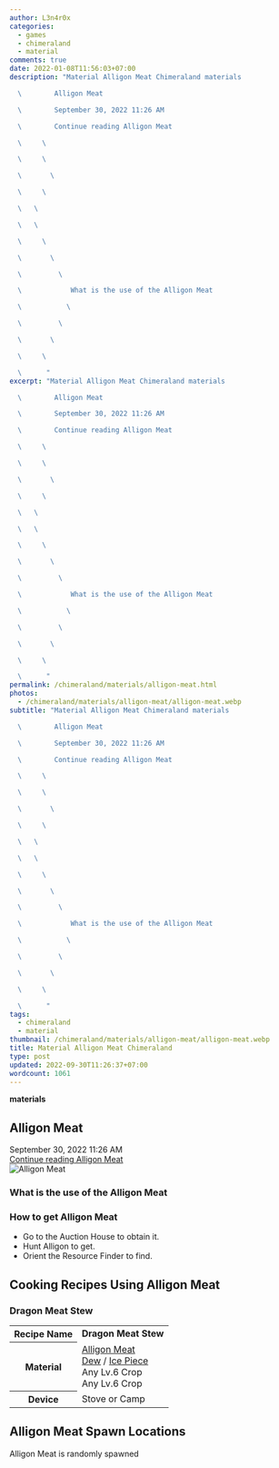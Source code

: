 ```yaml
---
author: L3n4r0x
categories:
  - games
  - chimeraland
  - material
comments: true
date: 2022-01-08T11:56:03+07:00
description: "Material Alligon Meat Chimeraland materials

  \        Alligon Meat

  \        September 30, 2022 11:26 AM

  \        Continue reading Alligon Meat

  \     \ 

  \     \ 

  \       \ 

  \     \ 

  \   \ 

  \   \ 

  \     \ 

  \       \ 

  \         \ 

  \            What is the use of the Alligon Meat

  \           \ 

  \         \ 

  \       \ 

  \     \ 

  \      "
excerpt: "Material Alligon Meat Chimeraland materials

  \        Alligon Meat

  \        September 30, 2022 11:26 AM

  \        Continue reading Alligon Meat

  \     \ 

  \     \ 

  \       \ 

  \     \ 

  \   \ 

  \   \ 

  \     \ 

  \       \ 

  \         \ 

  \            What is the use of the Alligon Meat

  \           \ 

  \         \ 

  \       \ 

  \     \ 

  \      "
permalink: /chimeraland/materials/alligon-meat.html
photos:
  - /chimeraland/materials/alligon-meat/alligon-meat.webp
subtitle: "Material Alligon Meat Chimeraland materials

  \        Alligon Meat

  \        September 30, 2022 11:26 AM

  \        Continue reading Alligon Meat

  \     \ 

  \     \ 

  \       \ 

  \     \ 

  \   \ 

  \   \ 

  \     \ 

  \       \ 

  \         \ 

  \            What is the use of the Alligon Meat

  \           \ 

  \         \ 

  \       \ 

  \     \ 

  \      "
tags:
  - chimeraland
  - material
thumbnail: /chimeraland/materials/alligon-meat/alligon-meat.webp
title: Material Alligon Meat Chimeraland
type: post
updated: 2022-09-30T11:26:37+07:00
wordcount: 1061
---
```


<link
  rel="stylesheet"
  href="https://rawcdn.githack.com/dimaslanjaka/Web-Manajemen/870a349/css/bootstrap-5-3-0-alpha3-wrapper.css"
/>
<section id="bootstrap-wrapper">
  <div data-bs-theme="dark">
    <div
      class="row g-0 border rounded overflow-hidden flex-md-row mb-4 shadow-sm position-relative bg-dark text-light"
    >
      <div class="col p-4 d-flex flex-column position-static">
        <strong class="d-inline-block mb-2 text-success">materials</strong>
        <h2 class="mb-0">Alligon Meat</h2>
        <div class="mb-1 text-muted">September 30, 2022 11:26 AM</div>
        <a
          href="/chimeraland/materials/alligon-meat.html"
          class="stretched-link d-none text-primary"
          >Continue reading Alligon Meat</a
        >
      </div>
      <div class="col-auto d-none d-md-block d-lg-block">
        <img
          src="https://www.webmanajemen.com/chimeraland/materials/alligon-meat/alligon-meat.webp"
          alt="Alligon Meat"
        />
      </div>
    </div>
    <div class="row">
      <div class="col-lg-6 col-12 mb-2">
        <div class="card">
          <div class="card-body">
            <h3 class="card-title">What is the use of the Alligon Meat</h3>
            <div class="card-text"><ul></ul></div>
          </div>
        </div>
      </div>
      <div class="col-lg-6 col-12 mb-2">
        <div class="card">
          <div class="card-body">
            <h3 class="card-title">How to get Alligon Meat</h3>
            <div class="card-text">
              <ul>
                <li>Go to the Auction House to obtain it.</li>
                <li>Hunt Alligon to get.</li>
                <li>Orient the Resource Finder to find.</li>
              </ul>
            </div>
          </div>
        </div>
      </div>
      <div class="col-12 mb-2">
        <h2 id="cookable">Cooking Recipes Using Alligon Meat</h2>
        <div id="recipe-dragon-meat-stew">
          <h3 id="item-dragon-meat-stew">Dragon Meat Stew</h3>
          <div class="mb-2">
            <table class="table">
              <tr>
                <th>Recipe Name</th>
                <td><b>Dragon Meat Stew</b></td>
              </tr>
              <tr>
                <th>Material</th>
                <td>
                  <a
                    class="text-decoration-none text-primary"
                    href="/chimeraland/materials/alligon-meat.html"
                    >Alligon Meat</a
                  ><br /><a
                    class="text-decoration-none text-primary"
                    href="/chimeraland/materials/dew.html"
                    >Dew</a
                  ><span> / </span
                  ><a
                    class="text-decoration-none text-primary"
                    href="/chimeraland/materials/ice-piece.html"
                    >Ice Piece</a
                  ><br />Any Lv.6 Crop<br />Any Lv.6 Crop
                </td>
              </tr>
              <tr>
                <th>Device</th>
                <td>Stove or Camp</td>
              </tr>
            </table>
          </div>
        </div>
      </div>
      <div class="col-12 mb-2">
        <h2>Alligon Meat Spawn Locations</h2>
        <p>Alligon Meat is randomly spawned</p>
      </div>
    </div>
  </div>
</section>